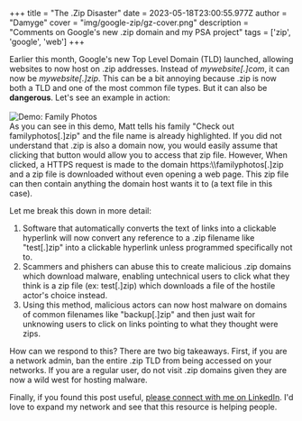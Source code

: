 +++
title = "The .Zip Disaster"
date = 2023-05-18T23:00:55.977Z
author = "Damyge"
cover = "img/google-zip/gz-cover.png"
description = "Comments on Google's new .zip domain and my PSA project"
tags = ['zip', 'google', 'web']
+++

Earlier this month, Google's new Top Level Domain (TLD) launched, allowing websites to now host on .zip addresses. Instead of *mywebsite\[.\]com*, it can now be *mywebsite\[.\]zip*. This can be a bit annoying because .zip is now both a TLD and one of the most common file types. But it can also be **dangerous**. Let's see an example in action:
<br>
<br>
![Demo: Family Photos](/img/google-zip/familyphotos.png)
<br>
As you can see in this demo, Matt tells his family "Check out familyphotos\[.\]zip" and the file name is already highlighted. If you did not understand that .zip is also a domain now, you would easily assume that clicking that button would allow you to access that zip file. However, When clicked, a HTTPS request is made to the domain https:\\\\familyphotos\[.\]zip and a zip file is downloaded without even opening a web page. This zip file can then contain anything the domain host wants it to (a text file in this case).

Let me break this down in more detail:
1. Software that automatically converts the text of links into a clickable hyperlink will now convert any reference to a .zip filename like "test\[.\]zip" into a clickable hyperlink unless programmed specifically not to.
2. Scammers and phishers can abuse this to create malicious .zip domains which download malware, enabling untechnical users to click what they think is a zip file (ex: test\[.\]zip) which downloads a file of the hostile actor's choice instead.
3. Using this method, malicious actors can now host malware on domains of common filenames like "backup\[.\]zip" and then just wait for unknowing users to click on links pointing to what they thought were zips.

How can we respond to this? There are two big takeaways. First, if you are a network admin, ban the entire .zip TLD from being accessed on your networks. If you are a regular user, do not visit .zip domains given they are now a wild west for hosting malware.

Finally, if you found this post useful, [please connect with me on LinkedIn](https://www.linkedin.com/in/dylan-ierley-28a9aa24b/). I'd love to expand my network and see that this resource is helping people.